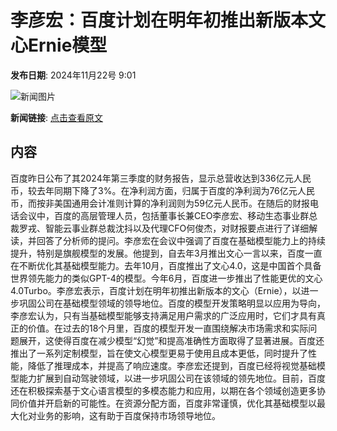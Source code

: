 # 李彦宏：百度计划在明年初推出新版本文心Ernie模型

**发布日期**: 2024年11月22号 9:01

![新闻图片](https://pic.chinaz.com/picmap/thumb/201912192146016232_0.jpg)

**新闻链接**: [点击查看原文](https://www.aibase.com/zh/news/13402)

## 内容

百度昨日公布了其2024年第三季度的财务报告，显示总营收达到336亿元人民币，较去年同期下降了3%。在净利润方面，归属于百度的净利润为76亿元人民币，而按非美国通用会计准则计算的净利润则为59亿元人民币。在随后的财报电话会议中，百度的高层管理人员，包括董事长兼CEO李彦宏、移动生态事业群总裁罗戎、智能云事业群总裁沈抖以及代理CFO何俊杰，对财报要点进行了详细解读，并回答了分析师的提问。李彦宏在会议中强调了百度在基础模型能力上的持续提升，特别是旗舰模型的发展。他提到，自去年3月推出文心一言以来，百度一直在不断优化其基础模型能力。去年10月，百度推出了文心4.0，这是中国首个具备世界领先能力的类似GPT-4的模型。今年6月，百度进一步推出了性能更优的文心4.0Turbo。李彦宏表示，百度计划在明年初推出新版本的文心（Ernie），以进一步巩固公司在基础模型领域的领导地位。百度的模型开发策略明显以应用为导向，李彦宏认为，只有当基础模型能够支持满足用户需求的广泛应用时，它们才具有真正的价值。在过去的18个月里，百度的模型开发一直围绕解决市场需求和实际问题展开，这使得百度在减少模型“幻觉”和提高准确性方面取得了显著进展。百度还推出了一系列定制模型，旨在使文心模型更易于使用且成本更低，同时提升了性能，降低了推理成本，并提高了响应速度。李彦宏还提到，百度已经将视觉基础模型能力扩展到自动驾驶领域，以进一步巩固公司在该领域的领先地位。目前，百度还在积极探索基于文心语言模型的多模态能力和应用，以期在各个领域创造更多协同价值并开启新的可能性。在资源分配方面，百度非常谨慎，优化其基础模型以最大化对业务的影响，这有助于百度保持市场领导地位。
